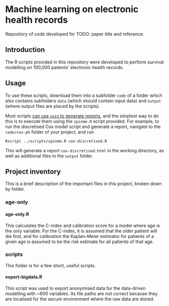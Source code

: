 # Machine learning on electronic health records

Repository of code developed for TODO: paper title and reference.

## Introduction

The R scripts provided in this repository were developed to perform survival modelling on 100,000 patients’ electronic health records.

## Usage

To use these scripts, download them into a subfolder ``code`` of a folder which also contains subfolders ``data`` (which should contain input data) and ``output`` (where output files are placed by the scripts).

Most scripts [can use ``spin`` to generate reports](http://deanattali.com/2015/03/24/knitrs-best-hidden-gem-spin/), and the simplest way to do this is to execute them using the ``spinme.R`` script provided. For example, to run the discretised Cox model script and generate a report, navigate to the ``code/cox-ph`` folder of your project, and run

```
Rscript ../scripts/spinme.R cox-discretised.R
```

This will generate a report ``cox-discretised.html`` in the working directory, as well as additional files in the ``output`` folder.

## Project inventory

This is a brief description of the important files in this project, broken down by folder.

### age-only

#### age-only.R

This calculates the C-index and calibration score for a model where age is the only variable. For the C-index, it is assumed that the older patient will die first, and for calibration the Kaplan–Meier estimator for patients of a given age is assumed to be the risk estimate for all patients of that age.

### scripts

This folder is for a few short, useful scripts.

#### export-bigdata.R

This script was used to export anonymised data for the data-driven modelling with ~600 variables. Its file paths are not correct because they are localised for the secure environment where the raw data are stored.